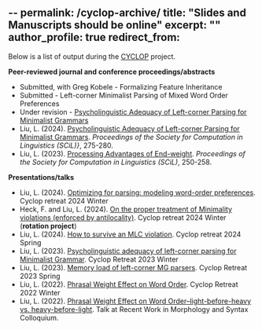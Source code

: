 --
permalink: /cyclop-archive/
title: "Slides and Manuscripts should be online"
excerpt: ""
author_profile: true
redirect_from:
---

Below is a list of output during the [CYCLOP](https://www.philol.uni-leipzig.de/en/institute-of-linguistics/research/ru-cyclic-optimization/computational-aspects-of-cyclic-optimization) project.


__Peer-reviewed journal and conference proceedings/abstracts__

- Submitted, with Greg Kobele - Formalizing Feature Inheritance
- Submitted - Left-corner Minimalist Parsing of Mixed Word Order Preferences
- Under revision - [Psycholinguistic Adequacy of Left-corner Parsing for Minimalist Grammars](/files/cyclop/LeiLiu-LC-1011.pdf)
- Liu, L. (2024). [Psycholinguistic Adequacy of Left-corner Parsing for Minimalist Grammars](https://openpublishing.library.umass.edu/scil/article/id/2161/). _Proceedings of the Society for Computation in Linguistics (SCiL)}_, 275-280.
- Liu, L. (2023). [Processing Advantages of End-weight](https://aclanthology.org/2023.scil-1.21/). _Proceedings of the Society for Computation in Linguistics (SCiL)_, 250-258.

__Presentations/talks__

- Liu, L. (2024). [Optimizing for parsing: modeling word-order preferences](/files/cyclop/Liu-24-retreat-winter.pdf). Cyclop retreat 2024 Winter
- Heck, F. and Liu, L. (2024). [On the proper treatment of Minimality violations (enforced by antilocality)](/files/cyclop/HeckLiu-24-retreat-winter.pdf). Cyclop retreat 2024 Winter (__rotation project__)
- Liu, L. (2024). [How to survive an MLC violation](/files/cyclop/Liu-24-retreat-spring.pdf). Cyclop retreat 2024 Spring
- Liu, L. (2023). [Psycholinguistic adequacy of left-corner parsing for Minimalist Grammar](/files/cyclop/Liu-23-retreat-winter.pdf). Cyclop Retreat 2023 Winter
- Liu, L. (2023). [Memory load of left-corner MG parsers](/files/cyclop/Liu-23-retreat-spring.pdf). Cyclop Retreat 2023 Spring
- Liu, L. (2022). [Phrasal Weight Effect on Word Order](/files/cyclop/Liu-22-retreat.pdf). Cyclop Retreat 2022 Winter
- Liu, L. (2022). [Phrasal Weight Effect on Word Order–light-before-heavy vs. heavy-before-light](/files/cyclop/Liu-22-colloq.pdf). Talk at Recent Work in Morphology and Syntax Colloquium.